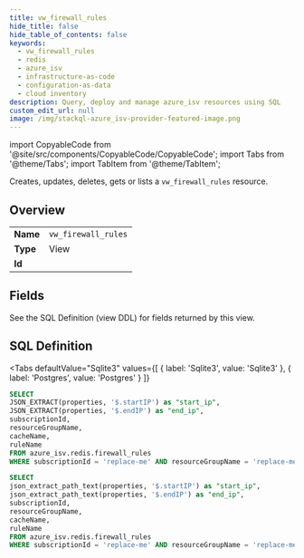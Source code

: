 ```yaml
--- 
title: vw_firewall_rules
hide_title: false
hide_table_of_contents: false
keywords:
  - vw_firewall_rules
  - redis
  - azure_isv
  - infrastructure-as-code
  - configuration-as-data
  - cloud inventory
description: Query, deploy and manage azure_isv resources using SQL
custom_edit_url: null
image: /img/stackql-azure_isv-provider-featured-image.png
---
```


import CopyableCode from '@site/src/components/CopyableCode/CopyableCode';
import Tabs from '@theme/Tabs';
import TabItem from '@theme/TabItem';

Creates, updates, deletes, gets or lists a <code>vw_firewall_rules</code> resource.

## Overview
<table><tbody>
<tr><td><b>Name</b></td><td><code>vw_firewall_rules</code></td></tr>
<tr><td><b>Type</b></td><td>View</td></tr>
<tr><td><b>Id</b></td><td><CopyableCode code="azure_isv.redis.vw_firewall_rules" /></td></tr>
</tbody></table>

## Fields

See the SQL Definition (view DDL) for fields returned by this view.

## SQL Definition

<Tabs
defaultValue="Sqlite3"
values={[
{ label: 'Sqlite3', value: 'Sqlite3' },
{ label: 'Postgres', value: 'Postgres' }
]}
>
<TabItem value="Sqlite3">

```sql
SELECT
JSON_EXTRACT(properties, '$.startIP') as "start_ip",
JSON_EXTRACT(properties, '$.endIP') as "end_ip",
subscriptionId,
resourceGroupName,
cacheName,
ruleName
FROM azure_isv.redis.firewall_rules
WHERE subscriptionId = 'replace-me' AND resourceGroupName = 'replace-me' AND cacheName = 'replace-me';
```

</TabItem>
<TabItem value="Postgres">

```sql
SELECT
json_extract_path_text(properties, '$.startIP') as "start_ip",
json_extract_path_text(properties, '$.endIP') as "end_ip",
subscriptionId,
resourceGroupName,
cacheName,
ruleName
FROM azure_isv.redis.firewall_rules
WHERE subscriptionId = 'replace-me' AND resourceGroupName = 'replace-me' AND cacheName = 'replace-me';
```

</TabItem>
</Tabs>
